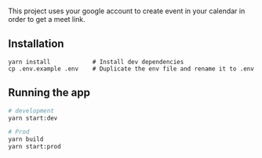 <!-- PROJECT LOGO -->
<br />


This project uses your google account to create event in your calendar in order to get a meet link.



## Installation

```shell
yarn install            # Install dev dependencies
cp .env.example .env    # Duplicate the env file and rename it to .env
```


## Running the app

```bash
# development
yarn start:dev

# Prod
yarn build
yarn start:prod
```

